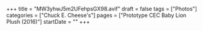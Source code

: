 +++
title = "MW3yhwJ5m2UFehpsGX98.avif"
draft = false
tags = ["Photos"]
categories = ["Chuck E. Cheese's"]
pages = ["Prototype CEC Baby Lion Plush (2016)"]
startDate = ""
+++
